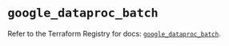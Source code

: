 # `google_dataproc_batch`

Refer to the Terraform Registry for docs: [`google_dataproc_batch`](https://registry.terraform.io/providers/hashicorp/google/6.30.0/docs/resources/dataproc_batch).
